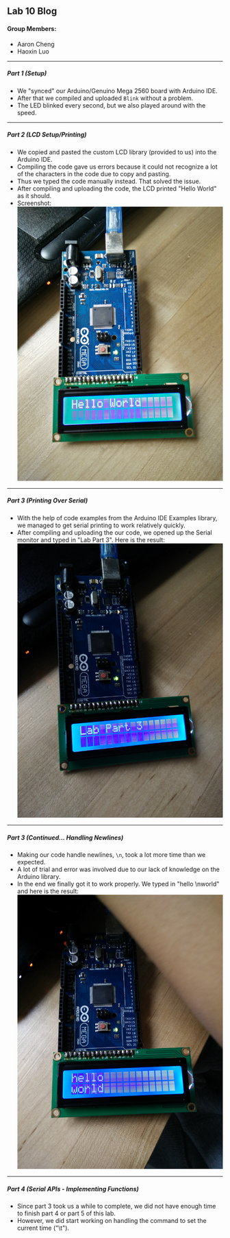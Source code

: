 ## Lab 10 Blog

#### Group Members: 
  * Aaron Cheng
  * Haoxin Luo

---------------------------------------

##### Part 1 (Setup)
* We "synced" our Arduino/Genuino Mega 2560 board with Arduino IDE.
* After that we compiled and uploaded `Blink` without a problem.
* The LED blinked every second, but we also played around with the speed.

---------------------------------------

##### Part 2 (LCD Setup/Printing)
* We copied and pasted the custom LCD library (provided to us) into the Arduino IDE.
* Compiling the code gave us errors because it could not recognize a lot of the characters in the code due to copy and pasting.
* Thus we typed the code manually instead. That solved the issue.
* After compiling and uploading the code, the LCD printed "Hello World" as it should.
* Screenshot:
 ![](https://raw.githubusercontent.com/aaroncaic/CSCI2961-Blog/master/Lab%20Screenshots/Lab10_1.jpg)

---------------------------------------

##### Part 3 (Printing Over Serial)
* With the help of code examples from the Arduino IDE Examples library, we managed to get serial printing to work relatively quickly.
* After compiling and uploading the our code, we opened up the Serial monitor and typed in "Lab Part 3". Here is the result:
 ![](https://raw.githubusercontent.com/aaroncaic/CSCI2961-Blog/master/Lab%20Screenshots/Lab10_2.jpg)

---------------------------------------

##### Part 3 (Continued... Handling Newlines)
* Making our code handle newlines, `\n`, took a lot more time than we expected.
* A lot of trial and error was involved due to our lack of knowledge on the Arduino library.
* In the end we finally got it to work properly. We typed in "hello \nworld" and here is the result:
 ![](https://raw.githubusercontent.com/aaroncaic/CSCI2961-Blog/master/Lab%20Screenshots/Lab10_3.jpg)

---------------------------------------

##### Part 4 (Serial APIs - Implementing Functions)
* Since part 3 took us a while to complete, we did not have enough time to finish part 4 or part 5 of this lab.
* However, we did start working on handling the command to set the current time ("\t<time>").
